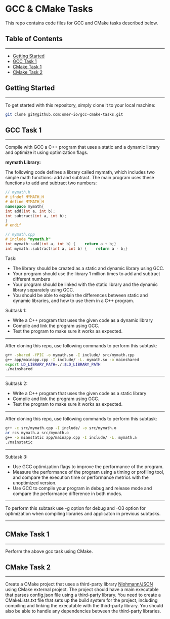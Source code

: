# GCC & CMake Tasks

This repo contains code files for GCC and CMake tasks described below.

## Table of Contents
-----------------

* [Getting Started](#getting-started)
* [GCC Task 1](#gcc-task-1)
* [CMake Task 1](#cmake-task-1)
* [CMake Task 2](#cmake-task-2)

## Getting Started
---------------

To get started with this repository, simply clone it to your local machine:

```bash
git clone git@github.com:omer-io/gcc-cmake-tasks.git
```

## GCC Task 1
---------------

Compile with GCC a C++ program that uses a static and a dynamic library and optimize it using optimization flags.

**mymath Library:**

The following code defines a library called mymath, which includes two simple math functions: add and subtract. The main program uses these functions to add and subtract two numbers:

```cpp
// mymath.h
# ifndef MYMATH_H
# define MYMATH_H
namespace mymath{
int add(int a, int b);
int subtract(int a, int b);
}
# endif
```

```cpp
// mymath.cpp
# include "mymath.h"
int mymath::add(int a, int b) {    return a + b;}
int mymath::subtract(int a, int b) {    return a - b;}
```

Task:
- The library should be created as a static and dynamic library using GCC.
- Your program should use the library 1 million times to add and subtract different numbers
- Your program should be linked with the static library and the dynamic library separately using GCC.
- You should be able to explain the differences between static and dynamic libraries, and how to use them in a C++ program.

Subtask 1:
- Write a C++ program that uses the given code as a dynamic library
- Compile and link the program using GCC.
- Test the program to make sure it works as expected.

--------
After cloning this repo, use following commands to perform this subtask:

```bash
g++ -shared -fPIC -o mymath.so -I include/ src/mymath.cpp
g++ app/mainapp.cpp -I include/ -L. mymath.so -o mainshared
export LD_LIBRARY_PATH=./:$LD_LIBRARY_PATH
./mainshared
```
---
Subtask 2:
- Write a C++ program that uses the given code as a static library
- Compile and link the program using GCC.
- Test the program to make sure it works as expected.

---
After cloning this repo, use following commands to perform this subtask:

```bash
g++ -c src/mymath.cpp -I include/ -o src/mymath.o
ar rcs mymath.a src/mymath.o
g++ -o mianstatic app/mainapp.cpp -I include/ -L. mymath.a
./mainstatic
```
---
Subtask 3:
- Use GCC optimization flags to improve the performance of the program.
- Measure the performance of the program using a timing or profiling tool, and compare the execution time or performance metrics with the unoptimized version.
- Use GCC to compile your program in debug and release mode and compare the performance difference in both modes.

---
To perform this subtask use -g option for debug and -O3 option for optimization when compiling libraries and applicaton in previous subtasks.

---

## CMake Task 1
---------------

Perform the above gcc task using CMake.

## CMake Task 2
---------------

Create a CMake project that uses a third-party library [Nlohmann/JSON](https://github.com/nlohmann/json) using CMake external project. The project should have a main executable that parses config.json file using a third-party library. You need to create a CMakeLists.txt file that sets up the build system for the project, including compiling and linking the executable with the third-party library. You should also be able to handle any dependencies between the third-party libraries.